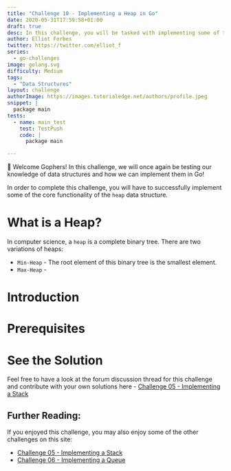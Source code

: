 ```yaml
---
title: "Challenge 10 - Implementing a Heap in Go"
date: 2020-05-31T17:59:58+01:00
draft: true
desc: In this challenge, you will be tasked with implementing some of the core functionality of the Heap data structure in Go!
author: Elliot Forbes
twitter: https://twitter.com/elliot_f
series: 
  - go-challenges
image: golang.svg
difficulty: Medium
tags:
  - "Data Structures"
layout: challenge
authorImage: https://images.tutorialedge.net/authors/profile.jpeg
snippet: |
  package main
tests:
  - name: main_test
    test: TestPush
    code: |
      package main

---
```


👋 Welcome Gophers! In this challenge, we will once again be testing our knowledge of data structures and how we can implement them in Go!

In order to complete this challenge, you will have to successfully implement some of the core functionality of the `heap` data structure.

# What is a Heap?

In computer science, a `heap` is a complete binary tree. There are two variations of heaps:

* `Min-Heap` - The root element of this binary tree is the smallest element. 
* `Max-Heap` - 

# Introduction

# Prerequisites

# See the Solution

Feel free to have a look at the forum discussion thread for this challenge and contribute with your own solutions here - [Challenge 05 - Implementing a Stack](https://discuss.tutorialedge.net/t/challenge-05-implementing-a-stack/22) 

## Further Reading:

If you enjoyed this challenge, you may also enjoy some of the other challenges on this site:

* [Challenge 05 - Implementing a Stack](/challenges/go/implementing-a-stack/)
* [Challenge 06 - Implementing a Queue](/challenges/go/implementing-a-queue/)